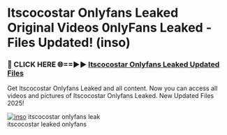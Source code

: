 # Itscocostar Onlyfans Leaked Original Videos 0nlyFans Leaked - Files Updated! (inso)

<h3>🔴 CLICK HERE 🌐==►► <a href="https://tinyurl.com/2jnfzry5" rel="nofollow">Itscocostar Onlyfans Leaked Updated Files</a></h3>

Get Itscocostar Onlyfans Leaked and all content. Now you can access all videos and pictures of Itscocostar Onlyfans Leaked. New Updated Files 2025!

[![inso](https://i.imgur.com/GyGTBgg.gif)](https://tinyurl.com/2jnfzry5)
itscocostar onlyfans leak<br>
itscocostar leaked onlyfans